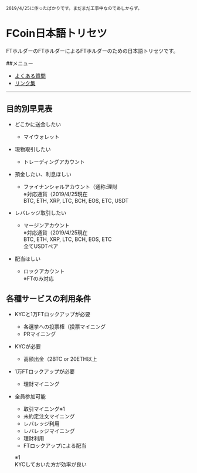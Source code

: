 ```
2019/4/25に作ったばかりです。まだまだ工事中なのであしからず。
```

# FCoin日本語トリセツ

FTホルダーのFTホルダーによるFTホルダーのための日本語トリセツです。

##メニュー

- [よくある質問](./faq.html)
- [リンク集](./link.html)
---

## 目的別早見表

- どこかに送金したい  
    - マイウォレット

- 現物取引したい  
    - トレーディングアカウント

- 預金したい、利息ほしい  
    - ファイナンシャルアカウント（通称:理財  
    ※対応通貨（2019/4/25現在  
    BTC, ETH, XRP, LTC, BCH, EOS, ETC, USDT

- レバレッジ取引したい  
    - マージンアカウント  
    ※対応通貨（2019/4/25現在  
    BTC, ETH, XRP, LTC, BCH, EOS, ETC  
    全てUSDTペア

- 配当ほしい  
    - ロックアカウント  
    ※FTのみ対応

## 各種サービスの利用条件

- KYCと1万FTロックアップが必要  
    - 各選挙への投票権（投票マイニング  
    - PRマイニング

- KYCが必要  
    - 高額出金（2BTC or 20ETH以上

- 1万FTロックアップが必要  
    - 理財マイニング

- 全員参加可能  
    - 取引マイニング※1  
    - 未約定注文マイニング  
    - レバレッジ利用  
    - レバレッジマイニング  
    - 理財利用  
    - FTロックアップによる配当  

    ※1  
    KYCしておいた方が効率が良い
    
